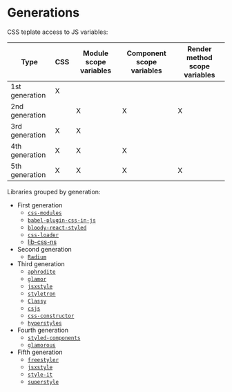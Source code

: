 
# Generations

CSS teplate access to JS variables:

|Type|CSS|Module scope variables|Component scope variables|Render method scope variables|
|----|---|----------------------|-------------------------|-----------------------------|
|1st generation|X||||
|2nd generation||X|X|X|
|3rd generation|X|X|||
|4th generation|X|X|X||
|5th generation|X|X|X|X|

Libraries grouped by generation:

  - First generation
    - [`css-modules`][lib-css-modules]
    - [`babel-plugin-css-in-js`][lib-babel-plugin-css-in-js]
    - [`bloody-react-styled`][lib-bloody-react-styled]
    - [`css-loader`][lib-css-loader]
    - [lib-css-ns][lib-css-ns]
  - Second generation
    - [`Radium`][lib-radium]
  - Third generation
    - [`aphrodite`][lib-aphrodite]
    - [`glamor`][lib-glamor]
    - [`jsxstyle`][lib-jsxstyle]
    - [`styletron`][lib-styletron]
    - [`Classy`][lib-classy]
    - [`csjs`][lib-csjs]
    - [`css-constructor`][lib-css-constructor]
    - [`hyperstyles`][lib-hyperstyles]
  - Fourth generation
    - [`styled-components`][lib-styled-components]
    - [`glamorous`][lib-glamorous]
  - Fifth generation
    - [`freestyler`][lib-freestyler]
    - [`jsxstyle`][lib-jsxstyle]
    - [`style-it`][lib-style-it]
    - [`superstyle`][lib-superstyle]

[lib-css-modules]: https://github.com/css-modules/css-modules
[lib-babel-plugin-css-in-js]: https://github.com/martinandert/babel-plugin-css-in-js
[lib-bloody-react-styled]: https://github.com/martinandert/babel-plugin-css-in-js
[lib-classy]: https://github.com/inturn/classy
[lib-csjs]: https://github.com/rtsao/csjs
[lib-css-constructor]: https://github.com/siddharthkp/css-constructor
[lib-css-loader]: https://github.com/webpack-contrib/css-loader
[lib-css-ns]: https://github.com/jareware/css-ns
[lib-jsxstyle]: https://github.com/smyte/jsxstyle
[lib-hyperstyles]: https://github.com/colingourlay/hyperstyles
[lib-radium]: https://github.com/FormidableLabs/radium
[lib-aphrodite]: https://github.com/Khan/aphrodite
[lib-bloody-react-styled]: https://github.com/bloodyowl/react-styled
[lib-cssx]: https://github.com/krasimir/cssx
[lib-glamor]: https://github.com/threepointone/glamor
[lib-jsxstyle]: https://github.com/smyte/jsxstyle
[lib-typestype]: https://github.com/typestyle/typestyle
[lib-styletron]: https://github.com/rtsao/styletron
[lib-styled-components]: https://github.com/styled-components/styled-components
[lib-glamorous]: https://github.com/paypal/glamorous
[lib-restyles]: https://github.com/tkh44/restyles
[lib-freestyler]: https://github.com/streamich/freestyler
[lib-style-it]: https://github.com/buildbreakdo/style-it
[lib-superstyle]: https://github.com/jxnblk/superstyle
